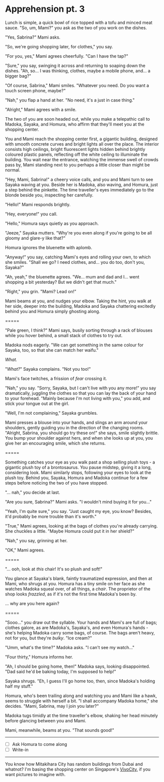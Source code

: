 # Apprehension pt. 3

Lunch is simple, a quick bowl of rice topped with a tofu and minced meat sauce. "So, um, Mami?" you ask as the two of you work on the dishes.

"Yes, Sabrina?" Mami asks.

"So, we're going shopping later, for clothes," you say.

"For you, yes," Mami agrees cheerfully. "Can I have the tap?"

"Sure," you say, swinging it across and returning to soaping down the dishes. "Ah, so... I was thinking, clothes, maybe a mobile phone, and... a bigger bag?"

"Of course, Sabrina," Mami smiles. "Whatever you need. Do you want a touch screen phone, maybe?"

"Nah," you flap a hand at her. "No need, it's a just in case thing."

"Alright," Mami agrees with a smile.

The two of you are soon headed out, while you make a telepathic call to Madoka, Sayaka, and Homura, who affirm that they'll meet you at the shopping center.

You and Mami reach the shopping center first, a gigantic building, designed with smooth concrete curves and bright lights all over the place. The interior consists high ceilings, bright fluorescent lights hidden behind brightly coloured plastic panels, reflecting off the white ceiling to illuminate the building. You wait near the entrance, watching the immense swell of crowds pass by, Mami standing next to you perhaps a little closer than might be normal.

"Hey, Mami, Sabrina!" a cheery voice calls, and you and Mami turn to see Sayaka waving at you. Beside her is Madoka, also waving, and Homura, just a step behind the pinkette. The time traveller's eyes immediately go to the blonde beside you, inspecting her carefully.

"Hello!" Mami responds brightly.

"Hey, everyone!" you call.

"Hello," Homura says quietly as you approach.

"Jeeze," Sayaka mutters. "Why're you even along if you're going to be all gloomy and glare-y like that?"

Homura ignores the bluenette with aplomb.

"Anyway!" you say, catching Mami's eyes and rolling your own, to which she smiles. "Shall we go? I need clothes, and... you do too, don't you, Sayaka?"

"Ah, yeah," the bluenette agrees. "We... mum and dad and I... went shopping a bit yesterday? But we didn't get that much."

"Right," you grin. "Mami? Lead on!"

Mami beams at you, and nudges your elbow. Taking the hint, you walk at her side, deeper into the building, Madoka and Sayaka chattering excitedly behind you and Homura simply ghosting along.

\=====​

"Pale green, I think?" Mami says, busily sorting through a rack of blouses while you hover behind, a small stack of clothes to try out.

Madoka nods eagerly. "We can get something in the same colour for Sayaka, too, so that she can match her waifu."

*What.*

"*What?*" Sayaka complains. "Not you too!"

Mami's face twitches, a frission of *fear* crossing it.

"Nah," you say. "Sorry, Sayaka, but I can't live with you any more!" you say dramatically, juggling the clothes so that you can lay the back of your hand to your forehead. "Mainly because I'm not living with you," you add, and stick your tongue out at the girl.

"Well, I'm not complaining," Sayaka grumbles.

Mami presses a blouse into your hands, and slings an arm around your shoulders, gently guiding you in the direction of the changing rooms. "Alright, Sabrina, you should go try these on!" she says, smile slightly brittle. You bump your shoulder against hers, and when she looks up at you, you give her an encouraging smile, which she returns.

\=====​

Something catches your eye as you walk past a shop selling plush toys - a gigantic plush toy of a brontosaurus. You pause midstep, giving it a long, considering look. Mami similarly stops, following your eyes to look at the plush toy. Behind you, Sayaka, Homura and Madoka continue for a few steps before noticing the two of you have stopped.

"... nah," you decide at last.

"Are you sure, Sabrina?" Mami asks. "I wouldn't mind buying it for you..."

"Yeah, I'm quite sure," you say. "Just caught my eye, you know? Besides, it'd probably be more trouble than it's worth."

"True," Mami agrees, looking at the bags of clothes you're already carrying. She chuckles a little. "Maybe Homura could put it in her shield?"

"Nah," you say, grinning at her.

"OK," Mami agrees.

\=====​

"... ooh, look at *this* chair! It's so plush and soft!"

You glance at Sayaka's blank, faintly traumatized expression, and then at Mami, who shrugs at you. Homura has a tiny smile on her face as she watches Madoka squeal over, of all things, a *chair*. The proprietor of the shop looks *frazzled*, as if it's not the first time Madoka's been by.

... why are you here again?

\=====​

"Sooo..." you draw out the syllable. Your hands and Mami's are full of bags; clothes galore, as are Madoka's, Sayaka's, and even Homura's hands - she's helping Madoka carry some bags, of course. The bags aren't heavy, not for you, but they're *bulky*. "Ice cream?"

"Umm, what's the time?" Madoka asks. "I can't see my watch..."

"Four thirty," Homura informs her.

"Ah, I should be going home, then!" Madoka says, looking disappointed. "Dad said he'd be baking today, I'm supposed to help!"

Sayaka shrugs. "Eh, I guess I'll go home too, then, since Madoka's holding half my stuff."

Homura, who's been trailing along and watching you and Mami like a hawk, seems to struggle with herself a bit. "I shall accompany Madoka home," she decides. "Mami, Sabrina, may I join you later?"

Madoka tugs timidly at the time traveller's elbow, shaking her head minutely before glancing between you and Mami.

Mami, meanwhile, beams at you. "That sounds good!"

---

- [ ] Ask Homura to come along
- [ ] Write-in

---

You know how Mitakihara City has random buildings from Dubai and whatnot? I'm basing the shopping center on Singapore's [VivoCity](http://en.wikipedia.org/wiki/VivoCity), if you want pictures to imagine with.
